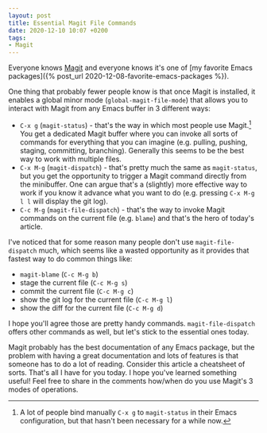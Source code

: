 ```yaml
---
layout: post
title: Essential Magit File Commands
date: 2020-12-10 10:07 +0200
tags:
- Magit
---
```


Everyone knows [Magit](https://magit.vc/) and everyone knows it's one of [my favorite
Emacs packages]({% post_url 2020-12-08-favorite-emacs-packages %}).

One thing that probably fewer people know is that once Magit is installed,
it enables a global minor mode (`global-magit-file-mode`) that allows you to
interact with Magit from any Emacs buffer in 3 different ways:

* `C-x g` (`magit-status`) - that's the way in which most people use Magit.[^1] You get a dedicated Magit buffer where you can invoke all sorts of commands for everything that you can imagine (e.g. pulling, pushing, staging, committing, branching). Generally this seems to be the best way to work with multiple files.
* `C-x M-g` (`magit-dispatch`) - that's pretty much the same as `magit-status`, but you get the opportunity to trigger a Magit command directly from the minibuffer. One can argue that's a (slightly) more effective way to work if you know it advance what you want to do (e.g. pressing `C-x M-g l l` will display the git log).
* `C-c M-g` (`magit-file-dispatch`) - that's the way to invoke Magit commands on the current file (e.g. `blame`) and that's the hero of today's article.

I've noticed that for some reason many people don't use `magit-file-dispatch` much, which seems like a wasted opportunity as it provides that
fastest way to do common things like:

* `magit-blame` (`C-c M-g b`)
* stage the current file (`C-c M-g s`)
* commit the current file (`C-c M-g c`)
* show the git log for the current file (`C-c M-g l`)
* show the diff for the current file (`C-c M-g d`)

I hope you'll agree those are pretty handy commands. `magit-file-dispatch` offers other commands as well, but let's stick to the
essential ones today.

Magit probably has the best documentation of any Emacs package, but the problem with having a great documentation and lots of features
is that someone has to do a lot of reading. Consider this article a cheatsheet of sorts.
That's all I have for you today. I hope you've learned something useful! Feel free to share in the comments how/when do you use Magit's
3 modes of operations.

[^1]: A lot of people bind manually `C-x g` to `magit-status` in their Emacs configuration, but that hasn't been necessary for a while now.
